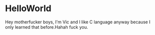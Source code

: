 # HelloWorld

Hey motherfucker boys, I'm Vic and I like C language anyway because I only learned that before.Hahah fuck you.
